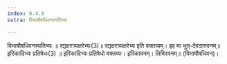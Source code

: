 ```yaml
---
index: 8.4.6
sutra: विभाषौषधिवनस्पतिभ्यः

---
```

 विभाषौषधिवनस्पतिभ्यः ॥ व्द्यक्षरत्र्यक्षरेभ्यः(3)॥ व्द्यक्षरत्र्यक्षरेभ्य इति वक्तव्यम्। इह मा भूत्-देवदारुवनम्॥ इरिकादिभ्यः प्रतिषेधः(3) ॥ इरिकादिभ्यः प्रतिषेधो वक्तव्यः। इरिकावनम्। तिमिरवनम्॥ (विभाषौषधिवन)। 